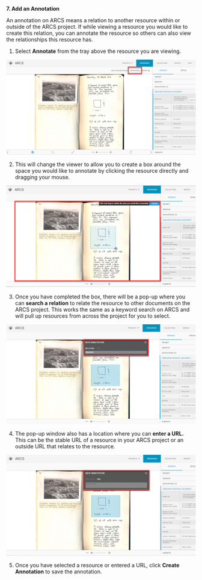 **7. Add an Annotation**

An annotation on ARCS means a relation to another resource within or outside of the ARCS project. If while viewing a resource you would like to create this relation, you can annotate the resource so others can also view the relationships this resource has.

1. Select **Annotate** from the tray above the resource you are viewing.

![7.1 Annotated](../images/User%20Tasks%20Annotated/7.1_annotated.png?raw=true)

2. This will change the viewer to allow you to create a box around the space you would like to annotate by clicking the resource directly and dragging your mouse.

![7.2 Annotated](../images/User%20Tasks%20Annotated/7.2_annotated.png?raw=true)

3. Once you have completed the box, there will be a pop-up where you can **search a relation** to relate the resource to other documents on the ARCS project. This works the same as a keyword search on ARCS and will pull up resources from across the project for you to select.

![7.3 Annotated](../images/User%20Tasks%20Annotated/7.3_annotation.png?raw=true)

4. The pop-up window also has a location where you can **enter a URL.** This can be the stable URL of a resource in your ARCS project or an outside URL that relates to the resource.

![7.4 Annotated](../images/User%20Tasks%20Annotated/7.4_annotated.png?raw=true)

5. Once you have selected a resource or entered a URL, click **Create Annotation** to save the annotation.
